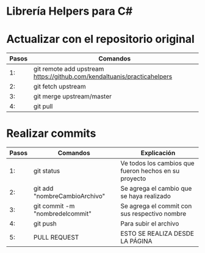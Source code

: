 # Librería Helpers para C#

# Actualizar con el repositorio original 
| Pasos  | Comandos |
| ------------- | ------------- |
| 1: | git remote add upstream https://github.com/kendaltuanis/practicahelpers  |
| 2: | git fetch upstream  |
| 3: | git merge upstream/master  |
| 4: | git pull  |

# Realizar commits
| Pasos  | Comandos | Explicación | 
| ------------- | ------------- | ------------- |
| 1: | git status | Ve todos los cambios que fueron hechos en su proyecto  |
| 2: | git add "nombreCambioArchivo" | Se agrega el cambio que se haya realizado  |
| 3: | git commit -m "nombredelcommit" | Se agrega el commit con sus respectivo nombre  |
| 4: | git push | Para subir el archivo  |
| 5: | PULL REQUEST | ESTO SE REALIZA DESDE LA PÁGINA  |







